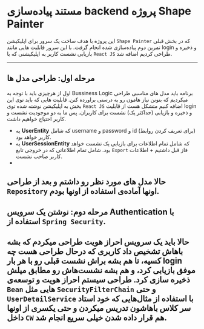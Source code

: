 # مستند پیاده‌سازی backend پروژه Shape Painter

این پروژه با هدف ساخت یک سرور برای اپلیکیشن `Shape Painter` که در بخش قبلی تمرین دوم پیاده‌سازی شده انجام گرفت. با این سرور قابلیت هایی مانند login و ذخیره و بازیابی نشست کاربر به اپلیکیشنی که با `React JS` طراحی کردیم اضافه شد.

---

## مرحله اول: طراحی مدل ها

اول از هرچیزی باید با توجه به Bussiness Logic برنامه باید مدل های مناسبی طراحی میکردیم که بتونن نیاز هامون رو به درستی براورده کنن.
قابلیت هایی که باید توی این بخش به اپلیکیشن نوشته شده‌ توی `React JS` اضافه کنیم متشکل هست از قابلیت login و ذخیره و بازیابی (حداکثر یک) نشست برای کاربران. پس ما به دو موجودیت نشست و کاربر احتیاج خواهیم داشت.


- یه **UserEntity** که شامل username و password و id (برای تعریف کردن روابط) کاربر خواهد بود.
- یه **UserSessionEntity** که شامل تمام اطلاعات برای بازیابی یک نشست خواهد بود. شامل تمام اطلاعاتی که در خروجی تابع `Export` فاز قبل داشتیم +‌ اطلاعات کاربر صاحب نشست.
- 
حالا مدل های مورد نظر رو داشتم و بعد از طراحی `Repository` اونها آماده‌ی استفاده از اونها بودم.
---

## مرحله دوم: نوشتن یک سرویس Authentication با استفاده از `Spring Security`.


حالا باید یک سرویس احراز هویت طراحی میکردم که بشه باهاش تشخیص داد کاربری که درحال طراحی هست چه کسیه، تا هم بشه براش نشست قبلی رو با هر بار login موفق بازیابی کرد، و هم بشه نشست‌هاش رو مطابق میلش ذخیره سازی کرد.
طراحی سیستم احراز هویت و توسعه‌ی `Bean` هایی مثل ‍‍`SecurityFilterChain` و حتی `UserDetailService` با استفاده از مثال‌هایی که خود استاد سر کلاس باهاشون تدریس میکردن و حتی یکسری از اونها داخل `CW` هم قرار داده‌ شدن خیلی سریع انجام شد.
---
